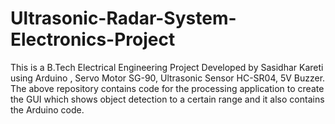 # Ultrasonic-Radar-System-Electronics-Project
This is a B.Tech Electrical Engineering Project Developed by Sasidhar Kareti using Arduino , Servo Motor SG-90, Ultrasonic Sensor HC-SR04, 5V Buzzer. The above repository contains code for the processing application to create the GUI which shows object detection to a certain range and it also contains the Arduino code.
